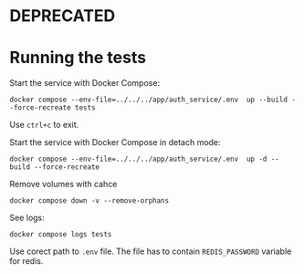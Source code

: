 # DEPRECATED
# Running the tests

Start the service with Docker Compose:
```shell
docker compose --env-file=../../../app/auth_service/.env  up --build --force-recreate tests
```
Use `ctrl+c` to exit.

Start the service with Docker Compose in detach mode:
```shell
docker compose --env-file=../../../app/auth_service/.env  up -d --build --force-recreate
```

Remove volumes with cahce
```shell
docker compose down -v --remove-orphans
```

See logs:
```shell
docker compose logs tests
```

Use corect path to `.env` file. The file has to contain `REDIS_PASSWORD` variable for redis.

